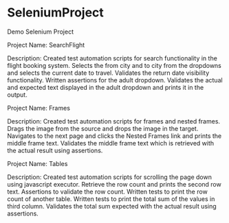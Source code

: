 # SeleniumProject
 Demo Selenium Project
 
Project Name: SearchFlight

Description: 
Created test automation scripts for search functionality in the flight booking system. Selects the from city and to city from the dropdowns and selects the current date to travel. Validates the return date visibility functionality.  Written assertions for the adult dropdown. Validates the actual and expected text displayed in the adult dropdown and prints it in the output.

Project Name: Frames

Description: 
Created test automation scripts for frames and nested frames. Drags the image from the source and drops the image in the target.
Navigates to the next page and clicks the Nested Frames link and prints the middle frame text. Validates the middle frame text which is retrieved with the actual result using assertions.


Project Name: Tables

Description: 
Created test automation scripts for scrolling the page down using javascript executor. Retrieve the row count and prints the second row text. Assertions to validate the row count. Written tests to print the row count of another table. Written tests to print the total sum of the values in third column. Validates the total sum expected with the actual result using assertions.
